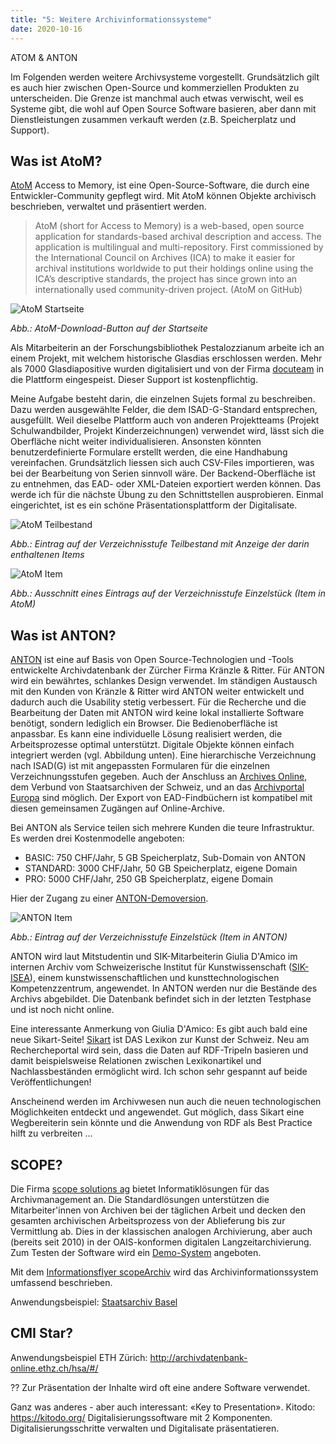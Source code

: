```yaml
---
title: "5: Weitere Archivinformationssysteme"
date: 2020-10-16
---
```


ATOM & ANTON

Im Folgenden werden weitere Archivsysteme vorgestellt. Grundsätzlich gilt es auch hier zwischen Open-Source und kommerziellen Produkten zu unterscheiden. Die Grenze ist manchmal auch etwas verwischt, weil es Systeme gibt, die wohl auf Open Source Software basieren, aber dann mit Dienstleistungen zusammen verkauft werden (z.B. Speicherplatz und Support).

## Was ist AtoM?
[AtoM](https://www.accesstomemory.org/de/) Access to Memory, ist eine Open-Source-Software, die durch eine Entwickler-Community gepflegt wird. Mit AtoM können Objekte archivisch beschrieben, verwaltet und präsentiert werden.

> AtoM (short for Access to Memory) is a web-based, open source application for standards-based archival description and access. The application is multilingual and multi-repository. First commissioned by the International Council on Archives (ICA) to make it easier for archival institutions worldwide to put their holdings online using the ICA’s descriptive standards, the project has since grown into an internationally used community-driven project. (AtoM on GitHub)

![AtoM Startseite]({{https://github.com/kkbuhler/}}https://raw.githubusercontent.com/kkbuhler/BAIN/master/images/atom-startseite-herunterladen.PNG)

*Abb.: AtoM-Download-Button auf der Startseite*

Als Mitarbeiterin an der Forschungsbibliothek Pestalozzianum arbeite ich an einem Projekt, mit welchem historische Glasdias erschlossen werden. Mehr als 7000 Glasdiapositive wurden digitalisiert und von der Firma [docuteam](https://www.docuteam.ch/) in die Plattform eingespeist. Dieser Support ist kostenpflichtig. 

Meine Aufgabe besteht darin, die einzelnen Sujets formal zu beschreiben. Dazu werden ausgewählte Felder, die dem ISAD-G-Standard entsprechen, ausgefüllt. Weil dieselbe Plattform auch von anderen Projektteams (Projekt Schulwandbilder, Projekt Kinderzeichnungen) verwendet wird, lässt sich die Oberfläche nicht weiter individualisieren. Ansonsten könnten benutzerdefinierte Formulare erstellt werden, die eine Handhabung vereinfachen. Grundsätzlich liessen sich auch CSV-Files importieren, was bei der Bearbeitung von Serien sinnvoll wäre. Der Backend-Oberfläche ist zu entnehmen, das EAD- oder XML-Dateien exportiert werden können. Das werde ich für die nächste Übung zu den Schnittstellen ausprobieren. Einmal eingerichtet, ist es ein schöne Präsentationsplattform der Digitalisate. 

![AtoM Teilbestand]({{https://github.com/kkbuhler/}}https://raw.githubusercontent.com/kkbuhler/BAIN/master/images/atom-ausschnitt-teilserie.PNG)

*Abb.: Eintrag auf der Verzeichnisstufe Teilbestand mit Anzeige der darin enthaltenen Items*

![AtoM Item]({{https://github.com/kkbuhler/}}https://raw.githubusercontent.com/kkbuhler/BAIN/master/images/atom-ausschnitt-item.PNG)

*Abb.: Ausschnitt eines Eintrags auf der Verzeichnisstufe Einzelstück (Item in AtoM)*

## Was ist ANTON?
[ANTON](https://www.anton.ch/) ist eine auf Basis von Open Source-Technologien und -Tools entwickelte Archivdatenbank der Zürcher Firma Kränzle & Ritter. Für ANTON wird ein bewährtes, schlankes Design verwendet. Im ständigen Austausch mit den Kunden von Kränzle & Ritter wird ANTON weiter entwickelt und dadurch auch die Usability stetig verbessert. Für die Recherche und die Bearbeitung der Daten mit ANTON wird keine lokal installierte Software benötigt, sondern lediglich ein Browser. Die Bedienoberfläche ist anpassbar. Es kann eine individuelle Lösung realisiert werden, die Arbeitsprozesse optimal unterstützt. Digitale Objekte können einfach integriert werden (vgl. Abbildung unten).  Eine hierarchische Verzeichnung nach ISAD(G) ist mit angepassten Formularen für die einzelnen Verzeichnungsstufen gegeben. Auch der Anschluss an [Archives Online](https://www.archives-online.org/Search), dem Verbund von Staatsarchiven der Schweiz, und an das [Archivportal Europa](https://www.archivesportaleurope.net/de/home) sind möglich. Der Export von EAD-Findbüchern ist kompatibel mit diesen gemeinsamen Zugängen auf Online-Archive.

Bei ANTON als Service teilen sich mehrere Kunden die teure Infrastruktur. Es werden drei Kostenmodelle angeboten:
- BASIC: 750 CHF/Jahr, 5 GB Speicherplatz, Sub-Domain von ANTON
- STANDARD: 3000 CHF/Jahr, 50 GB Speicherplatz, eigene Domain
- PRO: 5000 CHF/Jahr, 250 GB Speicherplatz, eigene Domain

Hier der Zugang zu einer [ANTON-Demoversion](https://www.kr.anton.ch/).

![ANTON Item]({{https://github.com/kkbuhler/}}https://raw.githubusercontent.com/kkbuhler/BAIN/master/images/anton.PNG)

*Abb.: Eintrag auf der Verzeichnisstufe Einzelstück (Item in ANTON)*

ANTON wird laut Mitstudentin und SIK-Mitarbeiterin Giulia D'Amico im internen Archiv vom Schweizerische Institut für Kunstwissenschaft ([SIK-ISEA](https://www.sik-isea.ch/de-ch/%C3%9Cber-uns)), einem kunstwissenschaftlichen und kunsttechnologischen Kompetenzzentrum, angewendet. In ANTON werden nur die Bestände des Archivs abgebildet. Die Datenbank befindet sich in der letzten Testphase und ist noch nicht online. 

Eine interessante Anmerkung von Giulia D'Amico: Es gibt auch bald eine neue Sikart-Seite! [Sikart](https://www.sikart.ch/home2.aspx) ist DAS Lexikon zur Kunst der Schweiz. Neu am Rechercheportal wird sein, dass die Daten auf RDF-Tripeln basieren und damit beispielsweise Relationen zwischen Lexikonartikel und Nachlassbeständen ermöglicht wird. 
Ich schon sehr gespannt auf beide Veröffentlichungen!

Anscheinend werden im Archivwesen nun auch die neuen technologischen Möglichkeiten entdeckt und angewendet. Gut möglich, dass Sikart eine Wegbereiterin sein könnte und die Anwendung von RDF als Best Practice hilft zu verbreiten ...


## SCOPE?
Die Firma [scope solutions ag](https://www.scope.ch/de/) bietet Informatiklösungen für das Archivmanagement an. Die Standardlösungen unterstützen die Mitarbeiter'innen von Archiven bei der täglichen Arbeit und decken den gesamten archivischen Arbeitsprozess von der Ablieferung bis zur Vermittlung ab. Dies in der klassischen analogen Archivierung, aber auch (bereits seit 2010) in der OAIS-konformen digitalen Langzeitarchivierung. Zum Testen der Software wird ein [Demo-System](https://www.scope.ch/de/demo.html) angeboten.

Mit dem [Informationsflyer scopeArchiv](https://www.scope.ch/de/downloads.html) wird das Archivinformationssystem umfassend beschrieben.

Anwendungsbeispiel: [Staatsarchiv	Basel](https://query.staatsarchiv.bs.ch/query/suchinfo.aspx)

## CMI Star?
Anwendungsbeispiel ETH Zürich: http://archivdatenbank-online.ethz.ch/hsa/#/

??
Zur Präsentation der Inhalte wird oft eine andere Software verwendet. 

Ganz was anderes - aber auch interessant:
«Key to Presentation». Kitodo: https://kitodo.org/
Digitalisierungssoftware mit 2 Komponenten. Digitalisierungsschritte verwalten und Digitalisate präsentatieren.
